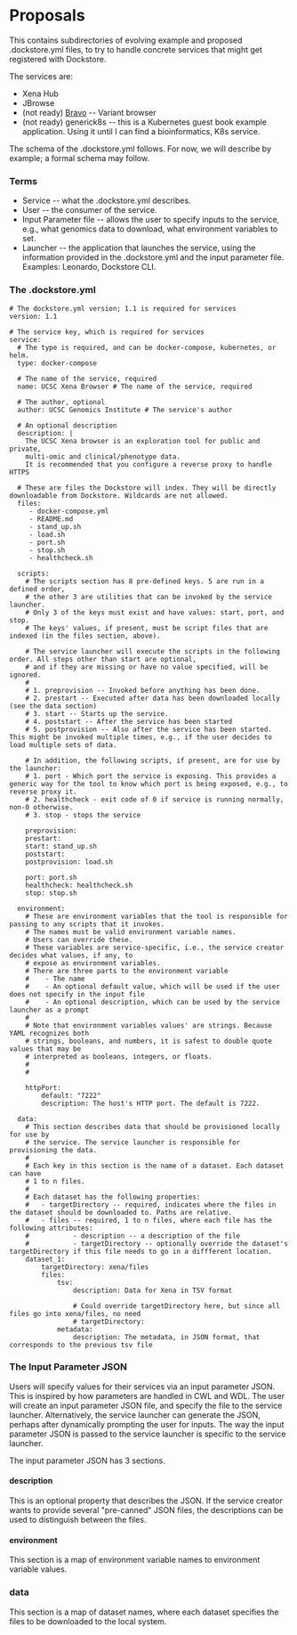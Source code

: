 # Proposals

This contains subdirectories of evolving example and proposed .dockstore.yml files, to try to handle
concrete services that might get registered with Dockstore.

The services are:

* Xena Hub
* JBrowse
* (not ready) [Bravo](https://github.com/statgen/bravo) -- Variant browser
* (not ready) generick8s -- this is a Kubernetes guest book example application. Using it until I can find a bioinformatics, K8s service.

The schema of the .dockstore.yml follows. For now, we will describe by example; a formal schema may follow.

### Terms

* Service -- what the .dockstore.yml describes.
* User -- the consumer of the service.
* Input Parameter file -- allows the user to specify inputs to the service, e.g., what genomics data to download, what environment variables to set.
* Launcher -- the application that launches the service, using the information provided in the .dockstore.yml and the input parameter file. Examples: Leonardo, Dockstore CLI.


### The .dockstore.yml

```
# The dockstore.yml version; 1.1 is required for services
version: 1.1

# The service key, which is required for services
service:
  # The type is required, and can be docker-compose, kubernetes, or helm. 
  type: docker-compose 

  # The name of the service, required
  name: UCSC Xena Browser # The name of the service, required

  # The author, optional
  author: UCSC Genomics Institute # The service's author

  # An optional description
  description: | 
    The UCSC Xena browser is an exploration tool for public and private,
    multi-omic and clinical/phenotype data.
    It is recommended that you configure a reverse proxy to handle HTTPS

  # These are files the Dockstore will index. They will be directly downloadable from Dockstore. Wildcards are not allowed.
  files:
     - docker-compose.yml
     - README.md
     - stand_up.sh
     - load.sh
     - port.sh
     - stop.sh
     - healthcheck.sh

  scripts:
    # The scripts section has 8 pre-defined keys. 5 are run in a defined order,
    # the other 3 are utilities that can be invoked by the service launcher.
    # Only 3 of the keys must exist and have values: start, port, and stop.
    # The keys' values, if present, must be script files that are indexed (in the files section, above).

    # The service launcher will execute the scripts in the following order. All steps other than start are optional,
    # and if they are missing or have no value specified, will be ignored.
    #
    # 1. preprovision -- Invoked before anything has been done.
    # 2. prestart -- Executed after data has been downloaded locally (see the data section)
    # 3. start -- Starts up the service.
    # 4. poststart -- After the service has been started
    # 5. postprovision -- Also after the service has been started. This might be invoked multiple times, e.g., if the user decides to load multiple sets of data. 

    # In addition, the following scripts, if present, are for use by the launcher:
    # 1. port - Which port the service is exposing. This provides a generic way for the tool to know which port is being exposed, e.g., to reverse proxy it.
    # 2. healthcheck - exit code of 0 if service is running normally, non-0 otherwise.
    # 3. stop - stops the service

    preprovision: 
    prestart: 
    start: stand_up.sh
    poststart: 
    postprovision: load.sh

    port: port.sh
    healthcheck: healthcheck.sh
    stop: stop.sh

  environment:
    # These are environment variables that the tool is responsible for passing to any scripts that it invokes.
    # The names must be valid environment variable names.
    # Users can override these.
    # These variables are service-specific, i.e., the service creator decides what values, if any, to 
    # expose as environment variables.
    # There are three parts to the environment variable
    #    - The name
    #    - An optional default value, which will be used if the user does not specify in the input file
    #    - An optional description, which can be used by the service launcher as a prompt
    #
    # Note that environment variables values' are strings. Because YAML recognizes both
    # strings, booleans, and numbers, it is safest to double quote values that may be
    # interpreted as booleans, integers, or floats.
    #
    #
    
    httpPort:
        default: "7222"
        description: The host's HTTP port. The default is 7222.

  data:
    # This section describes data that should be provisioned locally for use by
    # the service. The service launcher is responsible for provisioning the data.
    #
    # Each key in this section is the name of a dataset. Each dataset can have
    # 1 to n files. 
    #
    # Each dataset has the following properties:
    #   - targetDirectory -- required, indicates where the files in the dataset should be downloaded to. Paths are relative.
    #   - files -- required, 1 to n files, where each file has the following attributes:
    #           - description -- a description of the file
    #           - targetDirectory -- optionally override the dataset's targetDirectory if this file needs to go in a diffferent location.
    dataset_1:
        targetDirectory: xena/files 
        files:
            tsv:
                description: Data for Xena in TSV format

                # Could override targetDirectory here, but since all files go into xena/files, no need
                # targetDirectory:
            metadata:
                description: The metadata, in JSON format, that corresponds to the previous tsv file

```

### The Input Parameter JSON

Users will specify values for their services via an input parameter JSON. This is inspired by how parameters
are handled in CWL and WDL. The user will create an input parameter JSON file, and specify the file to the
service launcher. Alternatively, the service launcher can generate the JSON, perhaps after dynamically
prompting the user for inputs. The way the input parameter JSON is passed to the service launcher
is specific to the service launcher.

The input parameter JSON has 3 sections.

#### description

This is an optional property that describes the JSON. If the service creator wants to provide several
"pre-canned" JSON files, the descriptions can be used to distinguish between the files.

#### environment

This section is a map of environment variable names to environment variable values.

### data

This section is a map of dataset names, where each dataset specifies the files to be downloaded to the local system.

